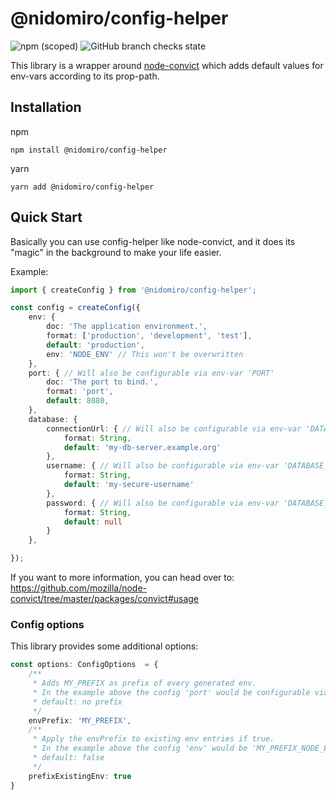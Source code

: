 # @nidomiro/config-helper

![npm (scoped)](https://img.shields.io/npm/v/@nidomiro/config-helper) ![GitHub branch checks state](https://img.shields.io/github/checks-status/nidomiro/ts-tools/main?label=build)

This library is a wrapper around [node-convict](https://github.com/mozilla/node-convict) which adds default values for env-vars according to its prop-path.

## Installation

npm
```shell
npm install @nidomiro/config-helper
```

yarn
```shell
yarn add @nidomiro/config-helper
```

## Quick Start

Basically you can use config-helper like node-convict, and it does its "magic" in the background to make your life easier.

Example:
```typescript
import { createConfig } from '@nidomiro/config-helper';

const config = createConfig({
	env: {
		doc: 'The application environment.',
		format: ['production', 'development', 'test'],
		default: 'production',
		env: 'NODE_ENV' // This won't be overwritten
	},
	port: { // Will also be configurable via env-var 'PORT'
		doc: 'The port to bind.',
		format: 'port',
		default: 8080,
	},
	database: {
		connectionUrl: { // Will also be configurable via env-var 'DATABASE_CONNECTION_URL'
			format: String,
			default: 'my-db-server.example.org'
		},
		username: { // Will also be configurable via env-var 'DATABASE_USERNAME'
			format: String,
			default: 'my-secure-username'
		},
		password: { // Will also be configurable via env-var 'DATABASE_PASSWORD'
			format: String,
			default: null
		}
	},

});
```

If you want to more information, you can head over to: https://github.com/mozilla/node-convict/tree/master/packages/convict#usage

### Config options
This library provides some additional options:

```typescript
const options: ConfigOptions  = {
	/**
	 * Adds MY_PREFIX as prefix of every generated env.
	 * In the example above the config 'port' would be configurable via 'MY_PREFIX_PORT'.
	 * default: no prefix
	 */
	envPrefix: 'MY_PREFIX', 
	/**
	 * Apply the envPrefix to existing env entries if true.
	 * In the example above the config 'env' would be 'MY_PREFIX_NODE_ENV'
	 * default: false
	 */
	prefixExistingEnv: true
}
```
